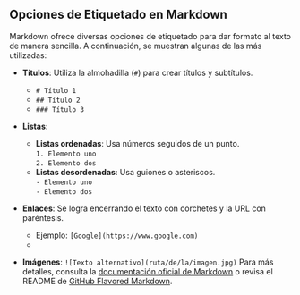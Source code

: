 ## Opciones de Etiquetado en Markdown

Markdown ofrece diversas opciones de etiquetado para dar formato al texto de manera sencilla. A continuación, se muestran algunas de las más utilizadas:

- **Títulos**: Utiliza la almohadilla (`#`) para crear títulos y subtítulos.
  - `# Título 1`
  - `## Título 2`
  - `### Título 3`

- **Listas**:
  - **Listas ordenadas**: Usa números seguidos de un punto.  
    `1. Elemento uno`  
    `2. Elemento dos`
  - **Listas desordenadas**: Usa guiones o asteriscos.  
    `- Elemento uno`  
    `- Elemento dos`
- **Enlaces**: Se logra encerrando el texto con corchetes y la URL con paréntesis.  
  - Ejemplo: `[Google](https://www.google.com)`
  - 
- **Imágenes**: `![Texto alternativo](ruta/de/la/imagen.jpg)`
Para más detalles, consulta la [documentación oficial de Markdown](https://www.markdownguide.org/) o revisa el README de [GitHub Flavored Markdown](https://github.github.com/gfm/).
